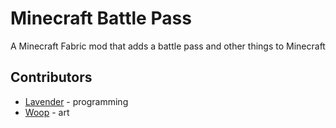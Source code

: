 # Minecraft Battle Pass
A Minecraft Fabric mod that adds a battle pass and other things to Minecraft

## Contributors
* [Lavender](https://github.com/LavenderPerry) - programming
* [Woop](https://github.com/Woopagadon17) - art
